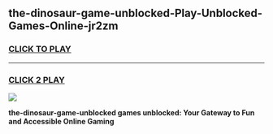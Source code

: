 
## the-dinosaur-game-unblocked-Play-Unblocked-Games-Online-jr2zm
<h3>
<a href="https://premium76.site?title=the-dinosaur-game-unblocked&ref=24A">CLICK TO PLAY</a></h3>
<hr>

<h3>
<a href="https://premium76.site?title=the-dinosaur-game-unblocked&ref=24A">CLICK 2 PLAY</a>
  
</h3>

<a href="https://premium76.site?title=the-dinosaur-game-unblocked&ref=24A"><img src="https://clearcache.store/games.png"></a>


**the-dinosaur-game-unblocked games unblocked: Your Gateway to Fun and Accessible Online Gaming**
